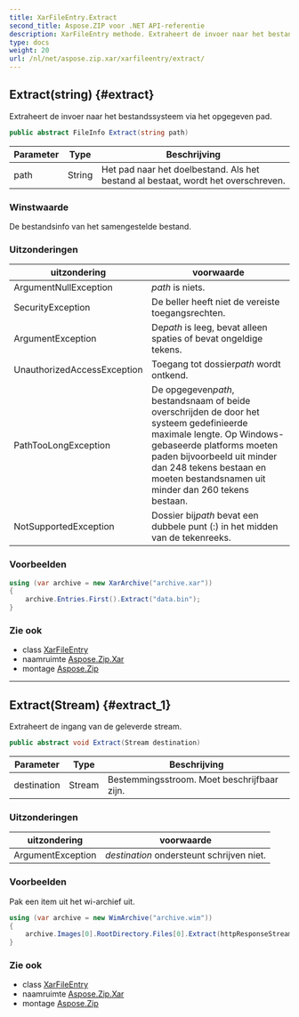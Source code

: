 ```yaml
---
title: XarFileEntry.Extract
second_title: Aspose.ZIP voor .NET API-referentie
description: XarFileEntry methode. Extraheert de invoer naar het bestandssysteem via het opgegeven pad.
type: docs
weight: 20
url: /nl/net/aspose.zip.xar/xarfileentry/extract/
---
```

## Extract(string) {#extract}

Extraheert de invoer naar het bestandssysteem via het opgegeven pad.

```csharp
public abstract FileInfo Extract(string path)
```

| Parameter | Type | Beschrijving |
| --- | --- | --- |
| path | String | Het pad naar het doelbestand. Als het bestand al bestaat, wordt het overschreven. |

### Winstwaarde

De bestandsinfo van het samengestelde bestand.

### Uitzonderingen

| uitzondering | voorwaarde |
| --- | --- |
| ArgumentNullException | *path* is niets. |
| SecurityException | De beller heeft niet de vereiste toegangsrechten. |
| ArgumentException | De*path* is leeg, bevat alleen spaties of bevat ongeldige tekens. |
| UnauthorizedAccessException | Toegang tot dossier*path* wordt ontkend. |
| PathTooLongException | De opgegeven*path*, bestandsnaam of beide overschrijden de door het systeem gedefinieerde maximale lengte. Op Windows-gebaseerde platforms moeten paden bijvoorbeeld uit minder dan 248 tekens bestaan en moeten bestandsnamen uit minder dan 260 tekens bestaan. |
| NotSupportedException | Dossier bij*path* bevat een dubbele punt (:) in het midden van de tekenreeks. |

### Voorbeelden

```csharp
using (var archive = new XarArchive("archive.xar"))
{
    archive.Entries.First().Extract("data.bin");
}
```

### Zie ook

* class [XarFileEntry](../)
* naamruimte [Aspose.Zip.Xar](../../xarfileentry/)
* montage [Aspose.Zip](../../../)

---

## Extract(Stream) {#extract_1}

Extraheert de ingang van de geleverde stream.

```csharp
public abstract void Extract(Stream destination)
```

| Parameter | Type | Beschrijving |
| --- | --- | --- |
| destination | Stream | Bestemmingsstroom. Moet beschrijfbaar zijn. |

### Uitzonderingen

| uitzondering | voorwaarde |
| --- | --- |
| ArgumentException | *destination* ondersteunt schrijven niet. |

### Voorbeelden

Pak een item uit het wi-archief uit.

```csharp
using (var archive = new WimArchive("archive.wim"))
{
    archive.Images[0].RootDirectory.Files[0].Extract(httpResponseStream);
}
```

### Zie ook

* class [XarFileEntry](../)
* naamruimte [Aspose.Zip.Xar](../../xarfileentry/)
* montage [Aspose.Zip](../../../)


